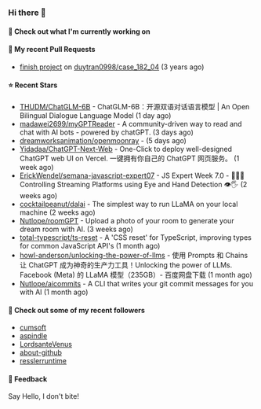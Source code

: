 ### Hi there 👋

#### 👷 Check out what I'm currently working on

#### 🔨 My recent Pull Requests

- [finish project](https://github.com/duytran0998/case_182_04/pull/1) on [duytran0998/case_182_04](https://github.com/duytran0998/case_182_04) (3 years ago)

#### ⭐ Recent Stars

- [THUDM/ChatGLM-6B](https://github.com/THUDM/ChatGLM-6B) - ChatGLM-6B：开源双语对话语言模型  | An Open Bilingual Dialogue Language Model (1 day ago)
- [madawei2699/myGPTReader](https://github.com/madawei2699/myGPTReader) - A community-driven way to read and chat with AI bots - powered by chatGPT. (3 days ago)
- [dreamworksanimation/openmoonray](https://github.com/dreamworksanimation/openmoonray) -  (5 days ago)
- [Yidadaa/ChatGPT-Next-Web](https://github.com/Yidadaa/ChatGPT-Next-Web) - One-Click to deploy well-designed ChatGPT web UI on Vercel. 一键拥有你自己的 ChatGPT 网页服务。 (1 week ago)
- [ErickWendel/semana-javascript-expert07](https://github.com/ErickWendel/semana-javascript-expert07) - JS Expert Week 7.0 - 🙅🤏🏻 Controlling Streaming Platforms using Eye and Hand Detection 👁🖐 (2 weeks ago)
- [cocktailpeanut/dalai](https://github.com/cocktailpeanut/dalai) - The simplest way to run LLaMA on your local machine (2 weeks ago)
- [Nutlope/roomGPT](https://github.com/Nutlope/roomGPT) - Upload a photo of your room to generate your dream room with AI. (3 weeks ago)
- [total-typescript/ts-reset](https://github.com/total-typescript/ts-reset) - A &#39;CSS reset&#39; for TypeScript, improving types for common JavaScript API&#39;s (1 month ago)
- [howl-anderson/unlocking-the-power-of-llms](https://github.com/howl-anderson/unlocking-the-power-of-llms) - 使用 Prompts 和 Chains 让 ChatGPT 成为神奇的生产力工具！Unlocking the power of LLMs. Facebook (Meta)  的 LLaMA 模型（235GB）- 百度网盘下载 (1 month ago)
- [Nutlope/aicommits](https://github.com/Nutlope/aicommits) - A CLI that writes your git commit messages for you with AI (1 month ago)

#### 👯 Check out some of my recent followers

- [cumsoft](https://github.com/cumsoft)
- [aspindle](https://github.com/aspindle)
- [LordsanteVenus](https://github.com/LordsanteVenus)
- [about-github](https://github.com/about-github)
- [resslerruntime](https://github.com/resslerruntime)

#### 💬 Feedback

Say Hello, I don't bite!
